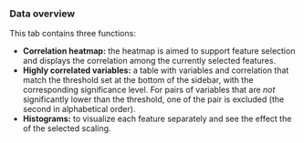 ### Data overview

This tab contains three functions:

* **Correlation heatmap:** the heatmap is aimed to support feature selection and displays the correlation among the currently selected features.
* **Highly correlated variables:** a table with variables and correlation that match the threshold set at the bottom of the sidebar, with the corresponding significance level. For pairs of variables that are *not* significantly lower than the threshold, one of the pair is excluded (the second in alphabetical order).
* **Histograms:** to visualize each feature separately and see the effect the of the selected scaling.
